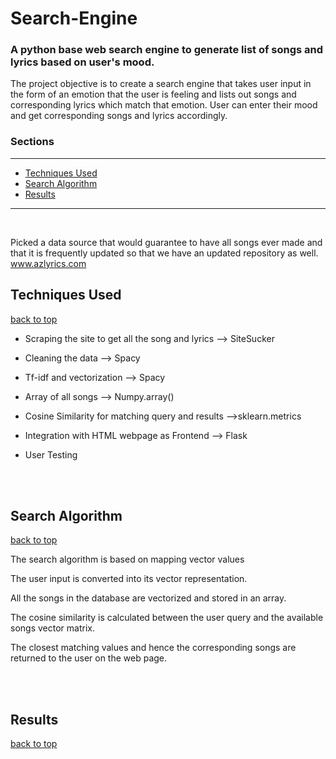 # Search-Engine

### A python base web search engine to generate list of songs and lyrics based on user's mood.

The project objective is to create a search engine that takes user input in the form of an emotion that the user is feeling and lists out songs and corresponding lyrics which match that emotion.
User can enter their mood and get corresponding songs and lyrics accordingly.
<br>


### Sections
<hr>

- [Techniques Used](#Techniques-Used)
- [Search Algorithm](#Search-Algorithm)
- [Results](#results)

<hr>
<br>

Picked a data source that would guarantee to have all songs ever made and that it is frequently updated so that we have an updated repository as well.
www.azlyrics.com

## Techniques Used
[back to top](#sections)

- Scraping the site to get all the song and lyrics --> SiteSucker

- Cleaning the data --> Spacy

- Tf-idf and vectorization --> Spacy

- Array of all songs --> Numpy.array()

- Cosine Similarity for matching query and results -->sklearn.metrics

- Integration with HTML webpage as Frontend --> Flask

- User Testing
<br>
<br>

## Search Algorithm

[back to top](#sections)

The search algorithm is based on mapping vector values

The user input is converted into its vector representation.

All the songs in the database are vectorized and stored in an array.

The cosine similarity is calculated between the user query and the available songs vector matrix.

The closest matching values and hence the corresponding songs are returned to the user on the web page.

<br>
<br>

## Results

[back to top](#sections)

[](./images/Picture1.png)

[](./images/Picture2.png)
<br>
